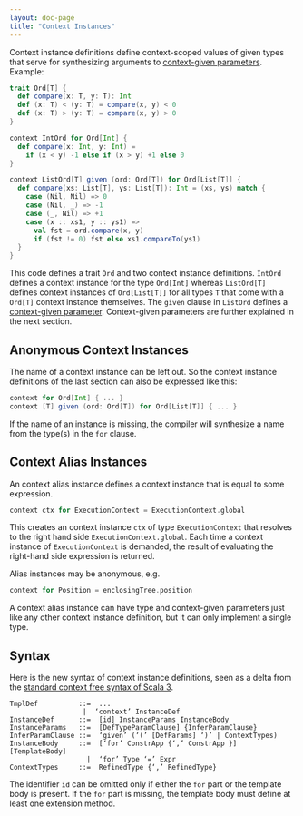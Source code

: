 ```yaml
---
layout: doc-page
title: "Context Instances"
---
```


Context instance definitions define context-scoped values of given types
that serve for synthesizing arguments to [context-given parameters](./inferable-params.html). Example:

```scala
trait Ord[T] {
  def compare(x: T, y: T): Int
  def (x: T) < (y: T) = compare(x, y) < 0
  def (x: T) > (y: T) = compare(x, y) > 0
}

context IntOrd for Ord[Int] {
  def compare(x: Int, y: Int) =
    if (x < y) -1 else if (x > y) +1 else 0
}

context ListOrd[T] given (ord: Ord[T]) for Ord[List[T]] {
  def compare(xs: List[T], ys: List[T]): Int = (xs, ys) match {
    case (Nil, Nil) => 0
    case (Nil, _) => -1
    case (_, Nil) => +1
    case (x :: xs1, y :: ys1) =>
      val fst = ord.compare(x, y)
      if (fst != 0) fst else xs1.compareTo(ys1)
  }
}
```
This code defines a trait `Ord` and two context instance definitions. `IntOrd` defines
a context instance for the type `Ord[Int]` whereas `ListOrd[T]` defines context
instances of `Ord[List[T]]` for all types `T` that come with a `Ord[T]` context instance themselves.
The `given` clause in `ListOrd` defines a [context-given parameter](./inferable-params.html).
Context-given parameters are further explained in the next section.

## Anonymous Context Instances

The name of a context instance can be left out. So the context instance definitions
of the last section can also be expressed like this:
```scala
context for Ord[Int] { ... }
context [T] given (ord: Ord[T]) for Ord[List[T]] { ... }
```
If the name of an instance is missing, the compiler will synthesize a name from
the type(s) in the `for` clause.

## Context Alias Instances

An context alias instance defines a context instance that is equal to some expression. 
```scala
context ctx for ExecutionContext = ExecutionContext.global
```
This creates an context instance `ctx` of type `ExecutionContext` that resolves to the right hand side `ExecutionContext.global`. Each time a context instance of `ExecutionContext` is demanded, the result of evaluating the right-hand side expression is returned.

Alias instances may be anonymous, e.g.
```scala
context for Position = enclosingTree.position
```
A context alias instance can have type and context-given parameters just like any other context instance definition, but it can only implement a single type.

## Syntax

Here is the new syntax of context instance definitions, seen as a delta from the [standard context free syntax of Scala 3](http://dotty.epfl.ch/docs/internals/syntax.html).
```
TmplDef          ::=  ...
                  |  ‘context’ InstanceDef
InstanceDef      ::=  [id] InstanceParams InstanceBody
InstanceParams   ::=  [DefTypeParamClause] {InferParamClause}
InferParamClause ::=  ‘given’ (‘(’ [DefParams] ‘)’ | ContextTypes)
InstanceBody     ::=  [‘for’ ConstrApp {‘,’ ConstrApp }] [TemplateBody]
                   |  ‘for’ Type ‘=’ Expr
ContextTypes     ::=  RefinedType {‘,’ RefinedType}
```
The identifier `id` can be omitted only if either the `for` part or the template body is present.
If the `for` part is missing, the template body must define at least one extension method.
